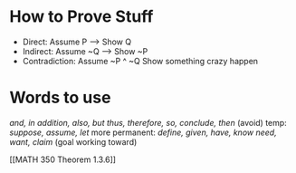 # How to Prove Stuff
- Direct: Assume P --> Show Q
- Indirect: Assume ~Q --> Show ~P
- Contradiction: Assume ~P ^ ~Q Show something crazy happen 

# Words to use
*and, in addition, also, but*
*thus, therefore, so, conclude, then* (avoid)
temp: *suppose, assume, let*
more permanent: *define,* 
*given, have, know
need, want, claim* (goal working toward)

[[MATH 350 Theorem 1.3.6]]
